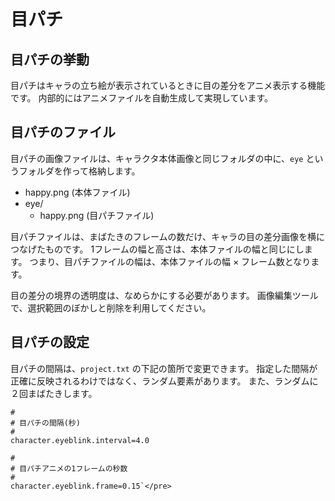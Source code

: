 # 目パチ

## 目パチの挙動

目パチはキャラの立ち絵が表示されているときに目の差分をアニメ表示する機能です。
内部的にはアニメファイルを自動生成して実現しています。

## 目パチのファイル

目パチの画像ファイルは、キャラクタ本体画像と同じフォルダの中に、`eye` というフォルダを作って格納します。

* happy.png (本体ファイル)
* eye/
    * happy.png (目パチファイル)

目パチファイルは、まばたきのフレームの数だけ、キャラの目の差分画像を横につなげたものです。
1フレームの幅と高さは、本体ファイルの幅と同じにします。
つまり、目パチファイルの幅は、本体ファイルの幅 × フレーム数となります。

目の差分の境界の透明度は、なめらかにする必要があります。
画像編集ツールで、選択範囲のぼかしと削除を利用してください。

## 目パチの設定

目パチの間隔は、`project.txt` の下記の箇所で変更できます。
指定した間隔が正確に反映されるわけではなく、ランダム要素があります。
また、ランダムに２回まばたきします。

```
#
# 目パチの間隔(秒)
#
character.eyeblink.interval=4.0

#
# 目パチアニメの1フレームの秒数
#
character.eyeblink.frame=0.15`</pre>
```
